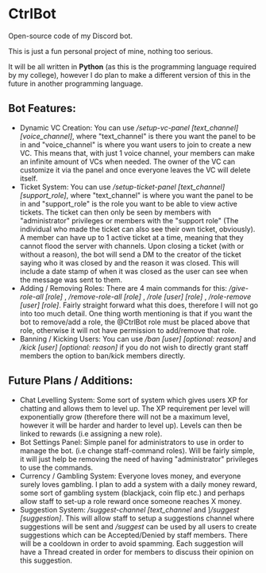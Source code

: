 # CtrlBot

Open-source code of my Discord bot.

This is just a fun personal project of mine, nothing too serious.

It will be all written in <b>Python</b> (as this is the programming language required by my college), however I do plan to make a different version of this in the future in another programming language. 


## Bot Features:
- Dynamic VC Creation: You can use */setup-vc-panel [text_channel] [voice_channel]*, where "text_channel" is there you want the panel to be in and "voice_channel" is where you want users to join to create a new VC. This means that, with just 1 voice channel, your members can make an infinite amount of VCs when needed. The owner of the VC can customize it via the panel and once everyone leaves the VC will delete itself.
- Ticket System: You can use */setup-ticket-panel [text_channel] [support_role]*, where "text_channel" is where you want the panel to be in and "support_role" is the role you want to be able to view active tickets. The ticket can then only be seen by members with "administrator" privileges or members with the "support role" (The individual who made the ticket can also see their own ticket, obviously). A member can have up to 1 active ticket at a time, meaning that they cannot flood the server with channels. Upon closing a ticket (with or without a reason), the bot will send a DM to the creator of the ticket saying who it was closed by and the reason it was closed. This will include a date stamp of when it was closed as the user can see when the message was sent to them.
- Adding / Removing Roles: There are 4 main commands for this: */give-role-all [role]* , */remove-role-all [role]* , */role [user] [role]* , */role-remove [user] [role]*. Fairly straight forward what this does, therefore I will not go into too much detail. One thing worth mentioning is that if you want the bot to remove/add a role, the @CtrlBot role must be placed above that role, otherwise it will not have permission to add/remove that role.
- Banning / Kicking Users: You can use */ban [user] [optional: reason]* and */kick [user] [optional: reason]* if you do not wish to directly grant staff members the option to ban/kick members directly.

## Future Plans / Additions:
- Chat Levelling System: Some sort of system which gives users XP for chatting and allows them to level up. The XP requirement per level will exponentially grow (therefore there will not be a maximum level, however it will be harder and harder to level up). Levels can then be linked to rewards (i.e assigning a new role).
- Bot Settings Panel: Simple panel for administrators to use in order to manage the bot. (i.e change staff-command roles). Will be fairly simple, it will just help be removing the need of having "administrator" privileges to use the commands.
- Currency / Gambling System: Everyone loves money, and everyone surely loves gambling. I plan to add a system with a daily money reward, some sort of gambling system (blackjack, coin flip etc.) and perhaps allow staff to set-up a role reward once someone reaches X money.
- Suggestion System: */suggest-channel [text_channel* and ]*/suggest [suggestion]*. This will allow staff to setup a suggestions channel where suggestions will be sent and */suggest* can be used by all users to create suggestions which can be Accepted/Denied by staff members. There will be a cooldown in order to avoid spamming. Each suggestion will have a Thread created in order for members to discuss their opinion on this suggestion.
